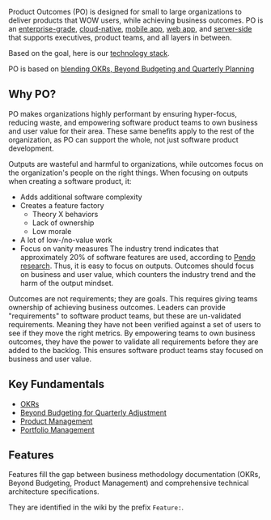 Product Outcomes (PO) is designed for small to large organizations to deliver products that WOW users, while achieving business outcomes. PO is an [enterprise-grade](./enterprise-grade.md), [cloud-native](./cloud-native.md), [mobile app](./mobile-app.md), [web app](./web-app.md), and [server-side](./server-side.md) that supports executives, product teams, and all layers in between.

Based on the goal, here is our [technology stack](./technology-stack.md).

PO is based on [blending OKRs, Beyond Budgeting and Quarterly Planning](./blending-okrs-beyond-budgeting-and-quarterly-planning.md)

## Why PO?

PO makes organizations highly performant by ensuring hyper-focus, reducing waste, and empowering software product teams to own business and user value for their area. These same benefits apply to the rest of the organization, as PO can support the whole, not just software product development.

Outputs are wasteful and harmful to organizations, while outcomes focus on the organization's people on the right things. When focusing on outputs when creating a software product, it:

- Adds additional software complexity
- Creates a feature factory
  - Theory X behaviors
  - Lack of ownership
  - Low morale
- A lot of low-/no-value work
- Focus on vanity measures
  The industry trend indicates that approximately 20% of software features are used, according to [Pendo research](https://www.pendo.io/resources/the-2019-feature-adoption-report/). Thus, it is easy to focus on outputs. Outcomes should focus on business and user value, which counters the industry trend and the harm of the output mindset.

Outcomes are not requirements; they are goals. This requires giving teams ownership of achieving business outcomes. Leaders can provide "requirements" to software product teams, but these are un-validated requirements. Meaning they have not been verified against a set of users to see if they move the right metrics. By empowering teams to own business outcomes, they have the power to validate all requirements before they are added to the backlog. This ensures software product teams stay focused on business and user value.

## Key Fundamentals

- [OKRs](./okrs.md)
- [Beyond Budgeting for Quarterly Adjustment](./beyond-budgeting-for-quarterly-adjustment.md)
- [Product Management](./product-management.md)
- [Portfolio Management](./portfolio-management.md)

## Features

Features fill the gap between business methodology documentation (OKRs, Beyond Budgeting, Product Management) and comprehensive technical architecture specifications.

They are identified in the wiki by the prefix `Feature:`.
